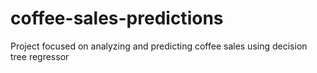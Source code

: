 # coffee-sales-predictions
Project focused on analyzing and predicting coffee sales using decision tree regressor
